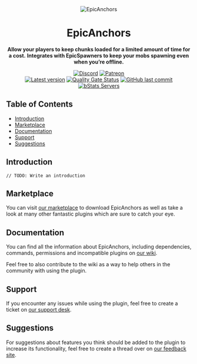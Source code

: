 <!--suppress HtmlDeprecatedAttribute -->
<div align="center">
<img alt="EpicAnchors" src="https://cdn2.songoda.com/products/epicanchors/xTjYNZqmo1pVKZ1Za8YiLojGB6uM4bm6Bb0M5Spu.gif">

# EpicAnchors

**Allow your players to keep chunks loaded for a limited amount of time for a cost.**
**Integrates with EpicSpawners to keep your mobs spawning even when you’re offline.**

<!-- Shields -->
[![Discord](https://img.shields.io/discord/293212540723396608?color=7289DA&label=Discord&logo=discord&logoColor=7289DA)](https://discord.gg/songoda)
[![Patreon](https://img.shields.io/badge/-Support_on_Patreon-F96854.svg?logo=patreon&style=flat&logoColor=white)](https://www.patreon.com/join/songoda)
<br>
[![Latest version](https://img.shields.io/github/v/tag/SpraxDev/EpicAnchors?include_prereleases&label=Latest&logo=github&labelColor=black)](https://songoda.com/marketplace/product/31)
[![Quality Gate Status](https://sonarcloud.io/api/project_badges/measure?project=songoda_EpicAnchors&metric=alert_status)](https://sonarcloud.io/dashboard?id=songoda_EpicAnchors)
[![GitHub last commit](https://img.shields.io/github/last-commit/SpraxDev/EpicAnchors?label=Last+commit)](https://github.com/SpraxDev/EpicAnchors/commits)
<br>
[![bStats Servers](https://img.shields.io/bstats/servers/4816?label=Servers)](https://bstats.org/plugin/bukkit/EpicAnchors/4816)
</div>

## Table of Contents

* [Introduction](#introduction)
* [Marketplace](#marketplace)
* [Documentation](#documentation)
* [Support](#support)
* [Suggestions](#suggestions)

## Introduction

`// TODO: Write an introduction`

## Marketplace

You can visit [our marketplace](https://songoda.com/marketplace/product/31) to download EpicAnchors as well as take a
look at many other fantastic plugins which are sure to catch your eye.

## Documentation

You can find all the information about EpicAnchors, including dependencies, commands, permissions and incompatible
plugins on [our wiki](https://wiki.songoda.com/Epic_Anchors).

Feel free to also contribute to the wiki as a way to help others in the community with using the plugin.

## Support

If you encounter any issues while using the plugin, feel free to create a ticket
on [our support desk](https://support.songoda.com).

## Suggestions

For suggestions about features you think should be added to the plugin to increase its functionality, feel free to
create a thread over on [our feedback site](https://feedback.songoda.com).
